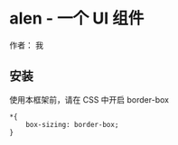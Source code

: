 # alen - 一个 UI 组件

作者： 我

## 安装

使用本框架前，请在 CSS 中开启 border-box

```
*{
    box-sizing: border-box;
}
```